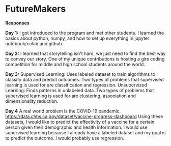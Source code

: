 # FutureMakers

**Responses**

**Day 1:**
I got introduced to the program and met other students. I learned the basics about python, numpy, and how to set up everything in jupyter notebook/colab and github.

**Day 2:**
I learned that storytelling isn't hard, we just need to find the best way to convey our story. One of my unique contributions is hosting a girs coding competition
for middle and high school students around the world.

**Day 3:**
Supervised Learning: Uses labeled dataset to train algorithms to classify data and predict outcomes. Two types of problems that supervised learning is used for are classification and regression.
Unsupervized Learning: Finds patterns in unlabeled data. Two types of problems that supervised learning is used for are clustering, association and dimensionality reduction.

**Day 4**
A real world problem is the COVID-19 pandemic. 
https://data.chhs.ca.gov/dataset/vaccine-progress-dashboard
Using these datasets, I would like to predict the effectivity of a vaccine for a certain person given their demographic and health information. I would use supervised learning because I already have a labeled dataset and my goal is to predict the outcome. I would probably use regression.


